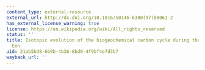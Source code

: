```yaml
---
content_type: external-resource
external_url: http://dx.doi.org/10.1016/S0146-6380(97)00061-2
has_external_license_warning: true
license: https://en.wikipedia.org/wiki/All_rights_reserved
status: ''
title: Isotopic evolution of the biogeochemical carbon cycle during the Proterozoic
  Eon
uid: 21ab5bd8-6b9b-4b36-8bd0-4f9bf4e7d3b7
wayback_url: ''
---
```

